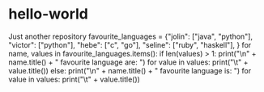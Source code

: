 # hello-world
Just another repository
favourite_languages = {"jolin": ["java", "python"],
                       "victor": ["python"],
                       "hebe": ["c", "go"],
                       "seline": ["ruby", "haskell"],
                       }
for name, values in favourite_languages.items():
    if len(values) > 1:
        print("\n" + name.title() + " favourite language are: ")
        for value in values:
            print("\t" + value.title())
    else:
        print("\n" + name.title() + " favourite language is: ")
        for value in values:
            print("\t" + value.title())
            
